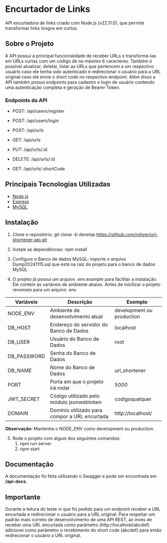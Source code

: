 # Encurtador de Links

API encurtadora de links criado com Node.js (v22.11.0), que permite transformar links longos em curtos.

## Sobre o Projeto

A API possui a principal funcionalidade de receber URLs e transformá-las em URLs curtas com um código de no máximo 6 caracteres. Também é possível atualizar, deletar, listar as URLs que pertencem a um respectivo usuário caso ele tenha sido autenticado e redirecionar o usuário para a URL original caso ele envie o short code no respectivo endpoint.
Além disso a API também possui endpoints para cadastro e login de usuário contendo uma autenticação completa e geração de Bearer Token.

### Endpoints da API
- POST: /api/users/register
- POST: /api/users/login

- POST: /api/urls
- GET: /api/urls
- PUT: /api/urls/:id
- DELETE: /api/urls/:id
- GET: /api/urls/:shortCode

## Principais Tecnologias Utilizadas

- [Node.js](https://nodejs.org/)
- [Express](https://expressjs.com/)
- [MySQL](https://www.mysql.com/)

## Instalação

1. Clone o repositório: git clone -b develop https://github.com/rohyer/url-shortener-api.git

2. Instale as dependências: npm install

3. Configure o Banco de dados MySQL: importe o arquivo Dump20241115.sql que está na raíz do projeto para o banco de dados MySQL

4. O projeto já possui um arquivo .env.example para facilitar a instalação. Ele contém as variáveis de ambiente abaixo. Antes de inicilizar o projeto renomeio para um arquivo .env

| Variáveis   | Descrição                                     | Exemplo                   |
|-------------|-----------------------------------------------|---------------------------|
| NODE_ENV    | Ambiente de desenvolvimento atual             | development ou production |
| DB_HOST     | Endereço do servidor do Banco de Dados        | localhost                 |
| DB_USER     | Usuário do Banco de Dados                     | root                      |
| DB_PASSWORD | Senha do Banco de Dados                       |                           |
| DB_NAME     | Nome do Banco de Dados                        | url_shortener             |
| PORT        | Porta em que o projeto irá rodar              | 5000                      |
| JWT_SECRET  | Código utilizado pelo módulo jsonwebtoken     | codigoqualquer            |
| DOMAIN      | Domínio utilizado para compor a URL encurtada | http://localhost/         |
 

 **Observação:** Mantenha o NODE_ENV como development ou production.

5. Rode o projeto com algum dos seguintes comandos:
   1. npm run server
   2. npm start

## Documentação

A documentação foi feita utilizando o Swagger e pode ser encontrada em **/api-docs**.

## Importante

Durante a leitura do teste vi que foi pedido para um endpoint receber a URL encurtada e redirecionar o usuário para a URL original. Para respeitar um padrão mais correto de desenvolvimento de uma API REST, ao invés de receber uma URL encurtada como parâmetro (http://localhost/abcdef) adicionei como parâmetro o recebimento do short code (abcdef) para então redirecionar o usuário a URL original.